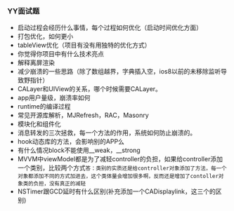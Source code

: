 ### YY面试题
* 启动过程会经历什么事情，每个过程如何优化（启动时间优化方面）
* 打包优化，如何更小
* tableView优化（项目有没有用独特的优化方式）
* 你觉得你项目中有什么技术亮点
* 解释离屏渲染
* 减少崩溃的一些思路（除了数组越界，字典插入空，ios8以前的未移除监听导致野指针）
* CALayer和UIView的关系，哪个时候需要CALayer。
* app用户量级，崩溃率如何
* runtime的编译过程
* 常见开源库解析，MJRefresh，RAC，Masonry
* 模块化和组件化
* 消息转发的三次拯救，每一个方法的作用，系统如何防止崩溃的。
* hook动态库的方法，会影响别的APP么
* 有什么情况block不能使用__weak，__strong
* MVVM中viewModel都是为了减轻controller的负担，如果给controller添加一个类别，比较两个方式`答：类别的实质还是给controller对象添加了方法，每一个对象都添加不同的方式加进去，这个类体量会增加很多啊，反而还是增加了contoller对象类的负担，没有真正的减轻`
* NSTimer跟GCD延时有什么区别(补充添加一个CADisplaylink，这三个的区别)
    






